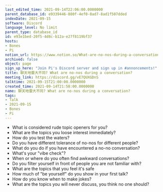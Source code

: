 ```yaml
---
last_edited_time: 2021-09-14T22:06:00.0000000
parent_database_id: e9339446-880f-4ef0-8ad7-8ad1f507dded
indexDate: 2021-09-15
software: Discord
language_level: No limit
parent_type: database_id
id: e93e1bed-20f5-4d8c-b12a-e27f8119bf37
hosts:
- Bones
- Pi
notion_url: https://www.notion.so/What-are-no-nos-during-a-conversation-e93e1bed20f54d8cb12ae27f8119bf37
archived: false
object: page
sign_up_here: "Join Pi's Discord server and sign up in #annoncements!"
title: 聊天地雷大不同? What are no-nos during a conversation?
meeting_link: https://discord.gg/vE7QUXGDnS
talktime: 2021-09-15T21:00:00.0000000
created_time: 2021-09-14T21:58:00.0000000
name: 聊天地雷大不同? What are no-nos during a conversation?
tags:
- Talk
- 2021-09-15
- Bones
- Pi
---
```



   - What is considered rude topic openers for you?
   - What are the topics you loose interest immediately?
   - How do you test the waters?
   - Do you have different tolerance of no-nos for different people?
   - What do you do if you have encountered a no-no conversation? 
   - What's your "vibe check"?
   - When or where do you often find awkward conversations?
   - Do you filter yourself in front of people you are not familiar with?
   - What are the topics that you feel it's safe
   - How much of "be yourself" do you show in your first talk?
   - How do you know when to make jokes?
   - What are the topics you will never discuss, you think no one should?









